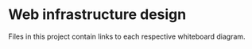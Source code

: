 # Web infrastructure design

Files in this project contain links to each respective whiteboard diagram.
